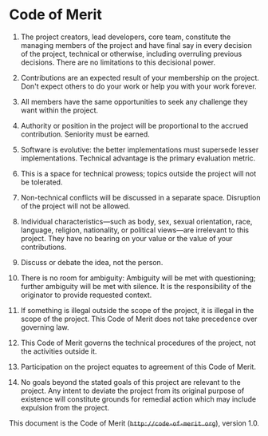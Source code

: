 # Code of Merit

1. The project creators, lead developers, core team, constitute
the managing members of the project and have final say in every decision
of the project, technical or otherwise, including overruling previous decisions.
There are no limitations to this decisional power.

2. Contributions are an expected result of your membership on the project.
Don't expect others to do your work or help you with your work forever.

3. All members have the same opportunities to seek any challenge they want
within the project.

4. Authority or position in the project will be proportional
to the accrued contribution. Seniority must be earned.

5. Software is evolutive: the better implementations must supersede lesser
implementations. Technical advantage is the primary evaluation metric.

6. This is a space for technical prowess; topics outside the project
will not be tolerated.

7. Non-technical conflicts will be discussed in a separate space. Disruption
of the project will not be allowed.

8. Individual characteristics—such as body, sex, sexual orientation, race, language, religion, nationality, 
or political views—are irrelevant to this project. 
They have no bearing on your value or the value of your contributions.

9. Discuss or debate the idea, not the person.

10. There is no room for ambiguity: Ambiguity will be met with questioning;
further ambiguity will be met with silence. It is the responsibility
of the originator to provide requested context.

11. If something is illegal outside the scope of the project, it is illegal
in the scope of the project. This Code of Merit does not take precedence over
governing law.

12. This Code of Merit governs the technical procedures of the project, not the
activities outside it.

13. Participation on the project equates to agreement of this Code of Merit.

14. No goals beyond the stated goals of this project are relevant
to the project. Any intent to deviate the project from its original purpose
of existence will constitute grounds for remedial action which may include
expulsion from the project.

This document is the Code of Merit (<del>`http://code-of-merit.org`</del>), version 1.0.